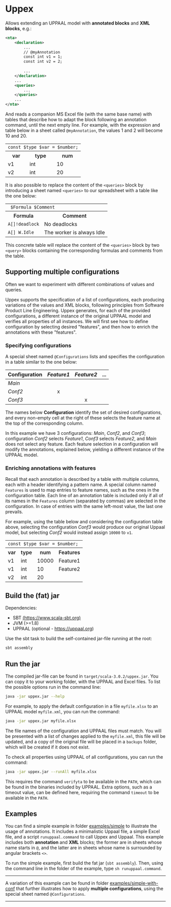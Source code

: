 # Uppex

Allows extending an UPPAAL model with __annotated blocks__ and __XML blocks__, e.g.:
```xml
<nta>
    <declaration>
        ...
        // @myAnnotation
        const int v1 = 1;
        const int v2 = 2;
        
        ...
    </declaration>
    ...
    <queries>
        ...
    </queries>
    ...
</nta>
```
And reads a companion MS Excel file (with the same base name) with tables that describe how to adapt the block following an annotation command, until the next empty line.
For example, with the expression and table below in a sheet called `@myAnnotation`, the values 1 and 2 will become 10 and 20.

<table>
  <tbody>
    <tr>
      <td colspan="3">
          <code class="language-plaintext highlighter-rouge">const $type $var = $number;</code>
      </td>
    </tr>
<!--   </tbody>
  <thead> -->
    <tr>
      <th style="font-weight: 600;text-align: center;">var</th>
      <th style="font-weight: 600;text-align: center;">type</th>
      <th style="font-weight: 600;text-align: center;">num</th>
    </tr>
<!--   </thead>
  <tbody> -->
    <tr>
      <td>v1</td>
      <td>int</td>
      <td>10</td>
    </tr>
    <tr>
      <td>v2</td>
      <td>int</td>
      <td>20</td>
    </tr>
  </tbody>
</table>

<!--  `const int $var = $number;`

| var | num |
| --- | --- |
| v1 | 10 |
| v2 | 20 |
 -->

It is also possible to replace the content of the `<queries>` block by introducing a sheet named `<queries>` to our spreadsheet with a table like the one below:

<table>
  <tbody>
    <tr>
      <td colspan="3">
          <code class="language-plaintext highlighter-rouge"><query> <formula>$Formula</formula> <comment>$Comment</comment> </query></code>
      </td>
    </tr>
<!--   </tbody>
  <thead> -->
    <tr>
      <th style="font-weight: 600;text-align: center;">Formula</th>
      <th style="font-weight: 600;text-align: center;">Comment</th>
    </tr>
<!--   </thead>
  <tbody> -->
    <tr>
      <td><code class="language-plaintext highlighter-rouge">A[]!deadlock</code></td>
      <td>No deadlocks</td>
    </tr>
    <tr>
      <td><code class="language-plaintext highlighter-rouge">A[] W.Idle</code></td>
      <td>The worker is always Idle</td>
    </tr>
  </tbody>
</table>

<!-- 
`<query> <formula>$Formula</formula> <comment>$Comment</comment> </query>`

|Formula | Comment|
| ------ | -------|
|`A[]!deadlock` | No deadlocks|
|`A[] W.Idle` | The worker is always Idle|
 -->
This concrete table will replace the content of the `<queries>` block by two `<query>` blocks containing the corresponding formulas and comments from the table.


## Supporting multiple configurations

Often we want to experiment with different combinations of values and queries.

Uppex supports the specification of a list of configurations, each producing variations of the values and XML blocks, following principles from Software Product Line Engineering.
Uppex generates, for each of the provided configurations, a different instance of the original UPPAAL model and verifies all properties of all instances.
We will first see how to define configuration by selecting desired "features", and then how to enrich the annotations with these "features".

### Specifying configurations

A special sheet named `@Configurations` lists and specifies the configuration in a table similar to the one below:

|Configuration | _Feature1_ | _Feature2_ | ...  |
| :----------- | :------: | :-------: | ---- |
| _Main_ |  |  |  |    
| _Conf2_ | x | | |
| _Conf3_ |  | x | |

The names below __Configuration__ identify the set of desired configurations, and every non-empty cell at the right of these selects the feature name at the top of the corresponding column.

In this example we have 3 configurations: _Main_, _Conf2_, and _Conf3_; configuration _Conf2_ selects _Feature1_, _Conf3_ selects _Feature2_, and _Main_ does not select any feature.
Each feature selection in a configuration will modify the annotations, explained below, yielding a different instance of the UPPAAL model.

### Enriching annotations with features

Recall that each annotation is described by a table with multiple columns, each with a header identifying a pattern name. A special column named `Features` is used to map entries to feature names, such as the ones in the configuration table. Each line of an annotation table is included only if all of its names in the `Features` column (separated by commas) are selected in the configuration. In case of entries with the same left-most value, the last one prevails. 

For example, using the table below and considering the configuration table above, selecting the configuration _Conf3_ would produce our original Uppaal model, but selecting _Conf2_ would instead assign `10000` to `v1`.

<table>
  <tbody>
    <tr>
      <td colspan="4">
          <code class="language-plaintext highlighter-rouge">const $type $var = $number;</code>
      </td>
    </tr>
<!--   </tbody>
  <thead> -->
    <tr>
      <th style="font-weight: 600;text-align: center;">var</th>
      <th style="font-weight: 600;text-align: center;">type</th>
      <th style="font-weight: 600;text-align: center;">num</th>
      <th style="font-weight: 600;text-align: center;">Features</th>
    </tr>
<!--   </thead>
  <tbody> -->
    <tr>
      <td>v1</td>
      <td>int</td>
      <td>10000</td>
      <td>Feature1</td>
    </tr>
    <tr>
      <td>v1</td>
      <td>int</td>
      <td>10</td>
      <td>Feature2</td>
    </tr>
    <tr>
      <td>v2</td>
      <td>int</td>
      <td>20</td>
      <td></td>
    </tr>
  </tbody>
</table>


## Build the (fat) jar

Dependencies:

 - SBT [(https://www.scala-sbt.org)](https://www.scala-sbt.org)
 - JVM (>=1.8)
 - UPPAAL (optional - https://uppaal.org)

Use the sbt task to build the self-contained jar-file running at the root:
```bash
sbt assembly
```

## Run the jar

The compiled jar-file can be found in `target/scala-3.0.2/uppex.jar`.
You can copy it to your working folder, with the UPPAAL and Excel files. To list the possible options run in the command line:
```bash
java -jar uppex.jar --help
```

For example, to apply the default configuration in a file `myfile.xlsx` to an UPPAAL model `myfile.xml`, you can run the command:

```bash
java -jar uppex.jar myfile.xlsx
```

The file names of the configuration and UPPAAL files must match.
You will be presented with a list of changes applied to the `myfile.xml`, this file will be updated, and a copy of the original file will be placed in a `backups` folder, which will be created if it does not exist.

To check all properties using UPPAAL of all configurations, you can run the command:

```bash
java -jar uppex.jar --runAll myfile.xlsx
```

This requires the command `verifyta` to be available in the `PATH`, which can be found in the binaries included by UPPAAL.
Extra options, such as a timeout value, can be defined here, requiring the command `timeout` to be available in the `PATH`.

## Examples

You can find a simple example in folder [examples/simple](./examples/simple) to illustrate the usage of annotations. 
It includes a minimalistic Uppaal file, a simple Excel file, and a script `runuppaal.command` to call Uppex and Uppaal.
This example includes both __annotation__ and __XML__ blocks; the former are in sheets whose name starts in `@`, and the latter are in sheets whose name is surrounded by angular brackets `<>`.

To run the simple example, first build the fat jar (`sbt assembly`).
Then, using the command line in the folder of the example, type `sh runuppaal.command`.

---

A variation of this example can be found in folder [examples/simple-with-conf](./examples/simple-with-conf) that further illustrates how to apply __multiple configurations__, using the special sheet named `@Configurations`.


---

<!-- _This work is done by Infotiv AB under VALU3S project in a collaboration with RISE under ITEA3 European IVVES project. This project has received funding from the ECSEL Joint Undertaking (JU) under grant agreement No 876852. The JU receives support from the European Union’s Horizon 2020 research and innovation programme and Austria, Czech Republic, Germany, Ireland, Italy, Portugal, Spain, Sweden, Turkey._

_The ECSEL JU and the European Commission are not responsible for the content on this website or any use that may be made of the information it contains._
 -->